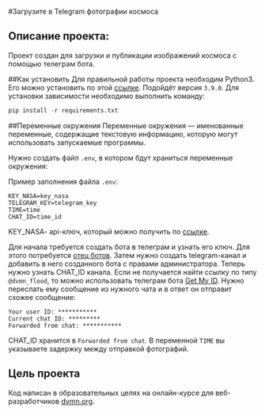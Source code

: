 #Загрузите в Telegram фотографии космоса
## Описание проекта:
Проект создан для загрузки и публикации изображений космоса с помощью телеграм бота.

##Как установить
Для правильной работы проекта необходим Python3. Его можно установить по этой [ссылке](https://www.python.org/downloads/). Подойдёт версия `3.9.0`.
Для установки зависимости необходимо выполнить команду: 
```python
pip install -r requirements.txt
```

##Переменные окружения 
Переменные окружения — именованные переменные, содержащие текстовую информацию, которую могут использовать запускаемые программы.

Нужно создать файл `.env`, в котором бдут храниться переменные окружения:

Пример заполнения файла `.env`:
```
KEY_NASA=key_nasa
TELEGRAM_KEY=telegram_key
TIME=time
CHAT_ID=time_id
```



KEY_NASA- api-ключ, который можно получить по [ссылке](https://api.nasa.gov/). 

Для начала требуется создать бота в телеграм и узнать его ключ. Для этого потребуется [отец ботов](https://telegram.me/BotFather). Затем нужно создать telegram-канал и добавить в него созданного бота с правами администратора. Теперь нужно узнать CHAT_ID канала. Если не получается найти ссылку по типу `@dvmn_flood`, то можно использовать телеграм бота [Get My ID](https://t.me/getmyid_bot). Нужно переслать ему сообщение из нужного чата и в ответ он отправит схожее сообщение:
```
Your user ID: ***********
Current chat ID: *********
Forwarded from chat: ***********
```
CHAT_ID хранится в `Forwarded from chat`. В переменной `TIME` вы указываете задержку между отправкой фотографий.
## Цель проекта

Код написан в образовательных целях на онлайн-курсе для веб-разработчиков [dvmn.org](https://dvmn.org/).